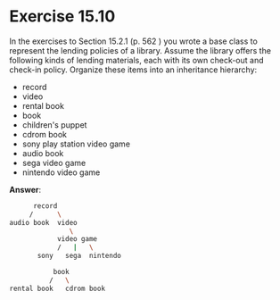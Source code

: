 # Exercise 15.10

In the exercises to Section 15.2.1 (p. 562 ) you wrote a base class to represent the lending policies of a library. Assume the library offers the following kinds of lending materials, each with its own check-out and check-in policy. Organize these items into an inheritance hierarchy:

- record
- video
- rental book
- book
- children's puppet
- cdrom book
- sony play station video game
- audio book
- sega video game
- nintendo video game

**Answer**:

```bash
      record
     /      \
audio book  video
               \
            video game
            /   |   \
       sony   sega  nintendo

           book
          /   \
rental book   cdrom book
```